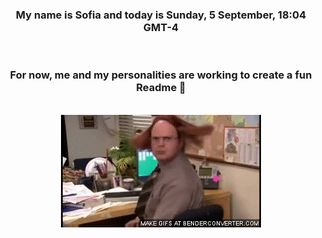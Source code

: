 


<div align="center">
<h3 >My name is Sofia and today is Sunday, 5 September, 18:04 GMT-4</h3><br>
<h3 >For now, me and my personalities are working to create a fun Readme 👋
</h3><br>
<img src='img/dwight.gif' alt='working...'/>
</div>
